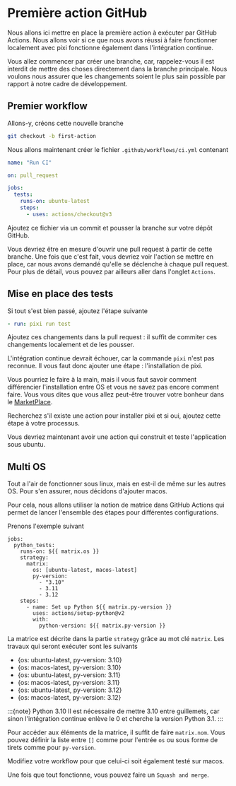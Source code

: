 # Première action GitHub

Nous allons ici mettre en place la première action à exécuter par GitHub Actions. Nous allons voir si ce que nous avons réussi à faire fonctionner localement avec pixi fonctionne également dans l'intégration continue.

Vous allez commencer par créer une branche, car, rappelez-vous il est interdit de mettre des choses directement dans la branche principale. Nous voulons nous assurer que les changements soient le plus sain possible par rapport à notre cadre de développement.


## Premier workflow

Allons-y, créons cette nouvelle branche

```bash
git checkout -b first-action
```

Nous allons maintenant créer le fichier `.github/workflows/ci.yml` contenant

```yaml
name: "Run CI"

on: pull_request

jobs:
  tests:
    runs-on: ubuntu-latest
    steps:
      - uses: actions/checkout@v3

```

Ajoutez ce fichier via un commit et pousser la branche sur votre dépôt GitHub.

Vous devriez être en mesure d'ouvrir une pull request à partir de cette branche. Une fois que c'est fait, vous devriez voir l'action se mettre en place, car nous avons demandé qu'elle se déclenche à chaque pull request. Pour plus de détail, vous pouvez par ailleurs aller dans l'onglet `Actions`.

## Mise en place des tests

Si tout s'est bien passé, ajoutez l'étape suivante

```yaml
- run: pixi run test
```

Ajoutez ces changements dans la pull request : il suffit de commiter ces changements localement et de les pousser.

L'intégration continue devrait échouer, car la commande `pixi` n'est pas reconnue. Il vous faut donc ajouter une étape : l'installation de pixi.

Vous pourriez le faire à la main, mais il vous faut savoir comment différencier l'installation entre OS et vous ne savez pas encore comment faire. Vous vous dites que vous allez peut-être trouver votre bonheur dans le [MarketPlace](https://github.com/marketplace?type=actions).

Recherchez s'il existe une action pour installer pixi et si oui, ajoutez cette étape à votre processus.

Vous devriez maintenant avoir une action qui construit et teste l'application sous ubuntu.

## Multi OS

Tout a l'air de fonctionner sous linux, mais en est-il de même sur les autres OS. Pour s'en assurer, nous décidons d'ajouter macos.

Pour cela, nous allons utiliser la notion de matrice dans GitHub Actions qui permet de lancer l'ensemble des étapes pour différentes configurations.

Prenons l'exemple suivant

```
jobs:
  python_tests:
    runs-on: ${{ matrix.os }}
    strategy:
      matrix:
        os: [ubuntu-latest, macos-latest]
        py-version:
          - "3.10"
          - 3.11
          - 3.12
    steps:
      - name: Set up Python ${{ matrix.py-version }}
        uses: actions/setup-python@v2
        with:
          python-version: ${{ matrix.py-version }}
```

La matrice est décrite dans la partie `strategy` grâce au mot clé `matrix`. Les travaux qui seront exécuter sont les suivants

- {os: ubuntu-latest, py-version: 3.10}
- {os: macos-latest, py-version: 3.10}
- {os: ubuntu-latest, py-version: 3.11}
- {os: macos-latest, py-version: 3.11}
- {os: ubuntu-latest, py-version: 3.12}
- {os: macos-latest, py-version: 3.12}

:::{note} Python 3.10
Il est nécessaire de mettre 3.10 entre guillemets, car sinon l'intégration continue enlève le 0 et cherche la version Python 3.1.
:::

Pour accéder aux éléments de la matrice, il suffit de faire `matrix.nom`. Vous pouvez définir la liste entre `[]` comme pour l'entrée `os` ou sous forme de tirets comme pour `py-version`.

Modifiez votre workflow pour que celui-ci soit également testé sur macos.

Une fois que tout fonctionne, vous pouvez faire un `Squash and merge`.